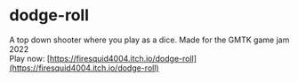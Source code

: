 # dodge-roll
A top down shooter where you play as a dice. Made for the GMTK game jam 2022  
Play now: [https://firesquid4004.itch.io/dodge-roll](https://firesquid4004.itch.io/dodge-roll)
